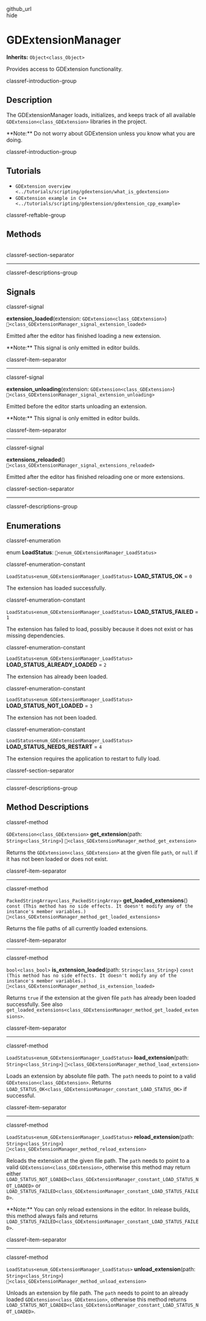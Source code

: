 github\_url  
hide

# GDExtensionManager

**Inherits:** `Object<class_Object>`

Provides access to GDExtension functionality.

classref-introduction-group

## Description

The GDExtensionManager loads, initializes, and keeps track of all
available `GDExtension<class_GDExtension>` libraries in the project.

\*\*Note:\*\* Do not worry about GDExtension unless you know what you
are doing.

classref-introduction-group

## Tutorials

-   `GDExtension overview <../tutorials/scripting/gdextension/what_is_gdextension>`
-   `GDExtension example in C++ <../tutorials/scripting/gdextension/gdextension_cpp_example>`

classref-reftable-group

## Methods

<table>
<tbody>
<tr>
</tr>
<tr>
</tr>
<tr>
</tr>
<tr>
</tr>
<tr>
</tr>
<tr>
</tr>
</tbody>
</table>

classref-section-separator

------------------------------------------------------------------------

classref-descriptions-group

## Signals

classref-signal

**extension\_loaded**(extension: `GDExtension<class_GDExtension>`)
`🔗<class_GDExtensionManager_signal_extension_loaded>`

Emitted after the editor has finished loading a new extension.

\*\*Note:\*\* This signal is only emitted in editor builds.

classref-item-separator

------------------------------------------------------------------------

classref-signal

**extension\_unloading**(extension: `GDExtension<class_GDExtension>`)
`🔗<class_GDExtensionManager_signal_extension_unloading>`

Emitted before the editor starts unloading an extension.

\*\*Note:\*\* This signal is only emitted in editor builds.

classref-item-separator

------------------------------------------------------------------------

classref-signal

**extensions\_reloaded**()
`🔗<class_GDExtensionManager_signal_extensions_reloaded>`

Emitted after the editor has finished reloading one or more extensions.

classref-section-separator

------------------------------------------------------------------------

classref-descriptions-group

## Enumerations

classref-enumeration

enum **LoadStatus**: `🔗<enum_GDExtensionManager_LoadStatus>`

classref-enumeration-constant

`LoadStatus<enum_GDExtensionManager_LoadStatus>` **LOAD\_STATUS\_OK** =
`0`

The extension has loaded successfully.

classref-enumeration-constant

`LoadStatus<enum_GDExtensionManager_LoadStatus>`
**LOAD\_STATUS\_FAILED** = `1`

The extension has failed to load, possibly because it does not exist or
has missing dependencies.

classref-enumeration-constant

`LoadStatus<enum_GDExtensionManager_LoadStatus>`
**LOAD\_STATUS\_ALREADY\_LOADED** = `2`

The extension has already been loaded.

classref-enumeration-constant

`LoadStatus<enum_GDExtensionManager_LoadStatus>`
**LOAD\_STATUS\_NOT\_LOADED** = `3`

The extension has not been loaded.

classref-enumeration-constant

`LoadStatus<enum_GDExtensionManager_LoadStatus>`
**LOAD\_STATUS\_NEEDS\_RESTART** = `4`

The extension requires the application to restart to fully load.

classref-section-separator

------------------------------------------------------------------------

classref-descriptions-group

## Method Descriptions

classref-method

`GDExtension<class_GDExtension>` **get\_extension**(path:
`String<class_String>`)
`🔗<class_GDExtensionManager_method_get_extension>`

Returns the `GDExtension<class_GDExtension>` at the given file `path`,
or `null` if it has not been loaded or does not exist.

classref-item-separator

------------------------------------------------------------------------

classref-method

`PackedStringArray<class_PackedStringArray>`
**get\_loaded\_extensions**()
`const (This method has no side effects. It doesn't modify any of the instance's member variables.)`
`🔗<class_GDExtensionManager_method_get_loaded_extensions>`

Returns the file paths of all currently loaded extensions.

classref-item-separator

------------------------------------------------------------------------

classref-method

`bool<class_bool>` **is\_extension\_loaded**(path:
`String<class_String>`)
`const (This method has no side effects. It doesn't modify any of the instance's member variables.)`
`🔗<class_GDExtensionManager_method_is_extension_loaded>`

Returns `true` if the extension at the given file `path` has already
been loaded successfully. See also
`get_loaded_extensions<class_GDExtensionManager_method_get_loaded_extensions>`.

classref-item-separator

------------------------------------------------------------------------

classref-method

`LoadStatus<enum_GDExtensionManager_LoadStatus>`
**load\_extension**(path: `String<class_String>`)
`🔗<class_GDExtensionManager_method_load_extension>`

Loads an extension by absolute file path. The `path` needs to point to a
valid `GDExtension<class_GDExtension>`. Returns
`LOAD_STATUS_OK<class_GDExtensionManager_constant_LOAD_STATUS_OK>` if
successful.

classref-item-separator

------------------------------------------------------------------------

classref-method

`LoadStatus<enum_GDExtensionManager_LoadStatus>`
**reload\_extension**(path: `String<class_String>`)
`🔗<class_GDExtensionManager_method_reload_extension>`

Reloads the extension at the given file path. The `path` needs to point
to a valid `GDExtension<class_GDExtension>`, otherwise this method may
return either
`LOAD_STATUS_NOT_LOADED<class_GDExtensionManager_constant_LOAD_STATUS_NOT_LOADED>`
or
`LOAD_STATUS_FAILED<class_GDExtensionManager_constant_LOAD_STATUS_FAILED>`.

\*\*Note:\*\* You can only reload extensions in the editor. In release
builds, this method always fails and returns
`LOAD_STATUS_FAILED<class_GDExtensionManager_constant_LOAD_STATUS_FAILED>`.

classref-item-separator

------------------------------------------------------------------------

classref-method

`LoadStatus<enum_GDExtensionManager_LoadStatus>`
**unload\_extension**(path: `String<class_String>`)
`🔗<class_GDExtensionManager_method_unload_extension>`

Unloads an extension by file path. The `path` needs to point to an
already loaded `GDExtension<class_GDExtension>`, otherwise this method
returns
`LOAD_STATUS_NOT_LOADED<class_GDExtensionManager_constant_LOAD_STATUS_NOT_LOADED>`.
